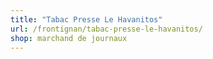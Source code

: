 ```yaml
---
title: "Tabac Presse Le Havanitos"
url: /frontignan/tabac-presse-le-havanitos/
shop: marchand de journaux
---
```

